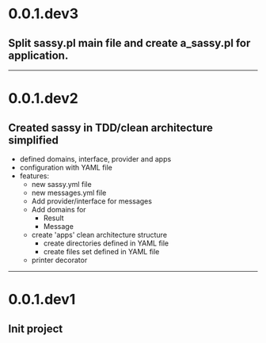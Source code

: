 # 0.0.1.dev3

## Split sassy.pl main file and create a_sassy.pl for application. 
---
# 0.0.1.dev2

## Created sassy in TDD/clean architecture simplified

- defined domains, interface, provider and apps
- configuration with YAML file
- features:
  - new sassy.yml file
  - new messages.yml file
  - Add provider/interface for messages
  - Add domains for
    - Result
    - Message
  - create 'apps' clean architecture structure
    - create directories defined in YAML file
    - create files set defined in YAML file
  - printer decorator  
---
# 0.0.1.dev1

## Init project
